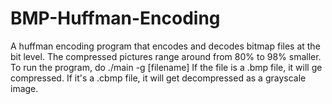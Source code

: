 # BMP-Huffman-Encoding

A huffman encoding program that encodes and decodes bitmap files at the bit level. The compressed pictures range around from 80% to 98% smaller.
To run the program, do ./main -g [filename]
If the file is a .bmp file, it will ge compressed. If it's a .cbmp file, it will get decompressed as a grayscale image.
